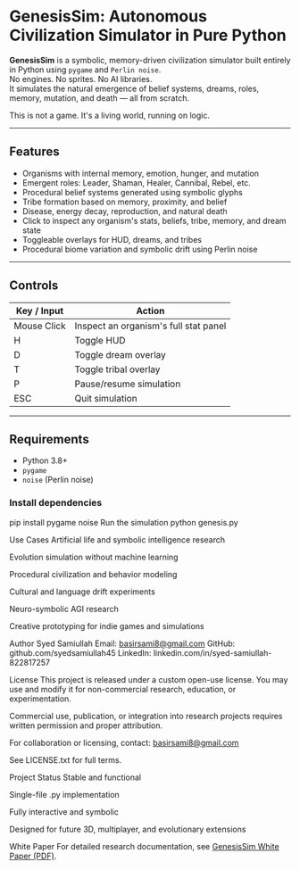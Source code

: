 # GenesisSim: Autonomous Civilization Simulator in Pure Python

**GenesisSim** is a symbolic, memory-driven civilization simulator built entirely in Python using `pygame` and `Perlin noise`.  
No engines. No sprites. No AI libraries.  
It simulates the natural emergence of belief systems, dreams, roles, memory, mutation, and death — all from scratch.

This is not a game. It's a living world, running on logic.

---

## Features

- Organisms with internal memory, emotion, hunger, and mutation
- Emergent roles: Leader, Shaman, Healer, Cannibal, Rebel, etc.
- Procedural belief systems generated using symbolic glyphs
- Tribe formation based on memory, proximity, and belief
- Disease, energy decay, reproduction, and natural death
- Click to inspect any organism's stats, beliefs, tribe, memory, and dream state
- Toggleable overlays for HUD, dreams, and tribes
- Procedural biome variation and symbolic drift using Perlin noise

---

## Controls

| Key / Input | Action                                 |
|-------------|----------------------------------------|
| Mouse Click | Inspect an organism's full stat panel |
| H           | Toggle HUD                             |
| D           | Toggle dream overlay                   |
| T           | Toggle tribal overlay                  |
| P           | Pause/resume simulation                |
| ESC         | Quit simulation                        |

---

## Requirements

- Python 3.8+
- `pygame`
- `noise` (Perlin noise)

### Install dependencies

pip install pygame noise
Run the simulation
python genesis.py

Use Cases
Artificial life and symbolic intelligence research

Evolution simulation without machine learning

Procedural civilization and behavior modeling

Cultural and language drift experiments

Neuro-symbolic AGI research

Creative prototyping for indie games and simulations

Author
Syed Samiullah
Email: basirsami8@gmail.com
GitHub: github.com/syedsamiullah45
LinkedIn: linkedin.com/in/syed-samiullah-822817257

License
This project is released under a custom open-use license.
You may use and modify it for non-commercial research, education, or experimentation.

Commercial use, publication, or integration into research projects requires written permission and proper attribution.

For collaboration or licensing, contact: basirsami8@gmail.com

See LICENSE.txt for full terms.

Project Status
Stable and functional

Single-file .py implementation

Fully interactive and symbolic

Designed for future 3D, multiplayer, and evolutionary extensions

White Paper
For detailed research documentation, see [GenesisSim White Paper (PDF)](GenesisSim_WhitePaper.pdf).




